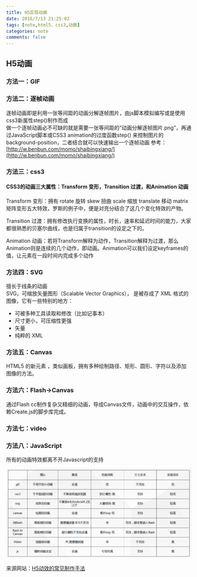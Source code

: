 ```yaml
---
title: H5实现动画
date: 2016/7/13 21:25:02 
tags: [note,html5，css3,动画]
categories: note
comments: false
---
```


## H5动画 ##
### 方法一：GIF ###
### 方法二：逐帧动画 ### 
<!-- more -->
逐帧动画即是利用一张等间距的动画分解逐帧图片，由js脚本模拟编写或是使用css3新属性step()制作而成  
做一个逐帧动画必不可缺的就是需要一张等间距的“动画分解逐帧图片.png”，再通过JavaScript脚本或CSS3 animation的过度函数step() 来控制图片的background-position，二者结合就可以快速输出一个逐帧动画
参考：[http://w.benbun.com/momo/shaibingxiang/](http://w.benbun.com/momo/shaibingxiang/)  
### 方法三：css3 ###

#### CSS3的动画三大属性：Transform 变形，Transition 过渡，和Animation 动画 ####
Transform 变形：拥有 rotate 旋转 skew 扭曲 scale 缩放 translate 移动 matrix 矩阵变形五大特效，罗斯的例子中，便是对充分结合了这几个变化特效的产物。  

Transition 过渡：拥有修改执行变换的属性，时长，速率和延迟时间的能力，大家都很熟悉的贝塞尔曲线，也是归属于transition的设定之下的。

Animation 动画：若将Transform解释为动作，Transition解释为过渡，那么Animation则是连续的几个动作，即动画。Animation可以我们设定keyframes的值，让元素在一段时间内完成多个动作  
### 方法四：SVG ###
擅长于线条的动画  
SVG，可缩放矢量图形（Scalable Vector Graphics）， 是被存成了 XML 格式的图像，它有一些特别的地方：

- 可被多种工具读取和修改（比如记事本）
- 尺寸更小，可压缩性更强
- 矢量
- 纯粹的 XML

### 方法五：Canvas ###
HTML5 的新元素 <canvas>，类似画板，拥有多种绘制路径、矩形、圆形、字符以及添加图像的方法。
### 方法六：Flash->Canvas ###
通过Flash cc制作复杂又精细的动画，导成Canvas文件，动画中的交互操作，依赖Create.js的脚步库完成。
### 方法七：video ###
### 方法八：JavaScript ### 
所有的动画特效都离不开Javascript的支持 

![](imgs/h5-dh.png)

来源网站：[H5动效的常见制作手法](https://isux.tencent.com/h5active.html)